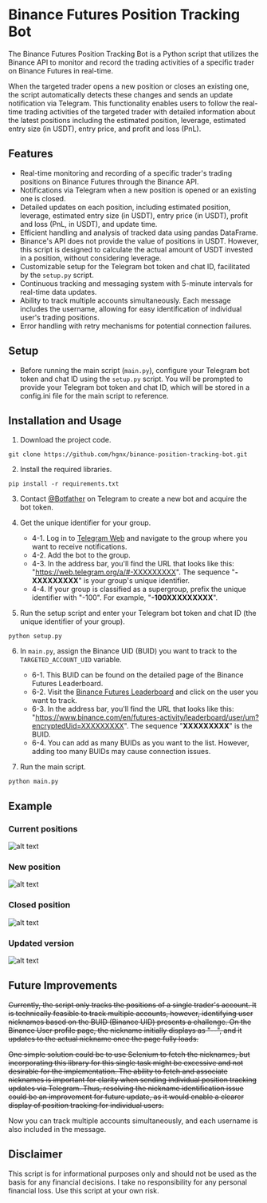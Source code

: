 # Binance Futures Position Tracking Bot

The Binance Futures Position Tracking Bot is a Python script that utilizes the Binance API to monitor and record the trading activities of a specific trader on Binance Futures in real-time.

When the targeted trader opens a new position or closes an existing one, the script automatically detects these changes and sends an update notification via Telegram. This functionality enables users to follow the real-time trading activities of the targeted trader with detailed information about the latest positions including the estimated position, leverage, estimated entry size (in USDT), entry price, and profit and loss (PnL).

## Features

- Real-time monitoring and recording of a specific trader's trading positions on Binance Futures through the Binance API.
- Notifications via Telegram when a new position is opened or an existing one is closed.
- Detailed updates on each position, including estimated position, leverage, estimated entry size (in USDT), entry price (in USDT), profit and loss (PnL, in USDT), and update time.
- Efficient handling and analysis of tracked data using pandas DataFrame.
- Binance's API does not provide the value of positions in USDT. However, this script is designed to calculate the actual amount of USDT invested in a position, without considering leverage.
- Customizable setup for the Telegram bot token and chat ID, facilitated by the `setup.py` script.
- Continuous tracking and messaging system with 5-minute intervals for real-time data updates.
- Ability to track multiple accounts simultaneously. Each message includes the username, allowing for easy identification of individual user's trading positions.
- Error handling with retry mechanisms for potential connection failures.

## Setup

- Before running the main script (`main.py`), configure your Telegram bot token and chat ID using the `setup.py` script. You will be prompted to provide your Telegram bot token and chat ID, which will be stored in a config.ini file for the main script to reference.

## Installation and Usage

1. Download the project code.
```
git clone https://github.com/hgnx/binance-position-tracking-bot.git
```

2. Install the required libraries.
```
pip install -r requirements.txt
```

3. Contact [@Botfather](https://t.me/botfather) on Telegram to create a new bot and acquire the bot token.

4. Get the unique identifier for your group.
    - 4-1. Log in to [Telegram Web](https://web.telegram.org/a/) and navigate to the group where you want to receive notifications.
    - 4-2. Add the bot to the group.
    - 4-3. In the address bar, you'll find the URL that looks like this: "https://web.telegram.org/a/#-XXXXXXXXX". The sequence "**-XXXXXXXXX**" is your group's unique identifier.
    - 4-4. If your group is classified as a supergroup, prefix the unique identifier with "-100". For example, "**-100XXXXXXXXX**".

5. Run the setup script and enter your Telegram bot token and chat ID (the unique identifier of your group).
```
python setup.py
```

6. In `main.py`, assign the Binance UID (BUID) you want to track to the `TARGETED_ACCOUNT_UID` variable.
    - 6-1. This BUID can be found on the detailed page of the Binance Futures Leaderboard.
    - 6-2. Visit the [Binance Futures Leaderboard](https://www.binance.com/en/futures-activity/leaderboard/futures) and click on the user you want to track.
    - 6-3. In the address bar, you'll find the URL that looks like this: "https://www.binance.com/en/futures-activity/leaderboard/user/um?encryptedUid=XXXXXXXXX". The sequence "**XXXXXXXXX**" is the BUID.
    - 6-4. You can add as many BUIDs as you want to the list. However, adding too many BUIDs may cause connection issues.

7. Run the main script.
```
python main.py
```

## Example

### Current positions
  
![alt text](https://github.com/hgnx/binance-position-tracking-bot/blob/main/screenshots/current.png?raw=true)

### New position

![alt text](https://github.com/hgnx/binance-position-tracking-bot/blob/main/screenshots/new.png?raw=true)

### Closed position

![alt text](https://github.com/hgnx/binance-position-tracking-bot/blob/main/screenshots/closed.png?raw=true)

### Updated version

![alt text](https://github.com/hgnx/binance-position-tracking-bot/blob/main/screenshots/with_username.png?raw=true)

## Future Improvements
~~Currently, the script only tracks the positions of a single trader's account. It is technically feasible to track multiple accounts, however, identifying user nicknames based on the BUID (Binance UID) presents a challenge. On the Binance User profile page, the nickname initially displays as "--", and it updates to the actual nickname once the page fully loads.~~

~~One simple solution could be to use Selenium to fetch the nicknames, but incorporating this library for this single task might be excessive and not desirable for the implementation. The ability to fetch and associate nicknames is important for clarity when sending individual position tracking updates via Telegram. Thus, resolving the nickname identification issue could be an improvement for future update, as it would enable a clearer display of position tracking for individual users.~~

Now you can track multiple accounts simultaneously, and each username is also included in the message.

## Disclaimer
This script is for informational purposes only and should not be used as the basis for any financial decisions. I take no responsibility for any personal financial loss. Use this script at your own risk.
